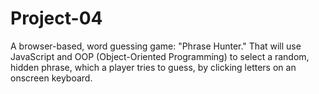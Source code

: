 # Project-04
A browser-based, word guessing game: "Phrase Hunter." That will use JavaScript and OOP (Object-Oriented Programming) to select a random, hidden phrase, which a player tries to guess, by clicking letters on an onscreen keyboard.
